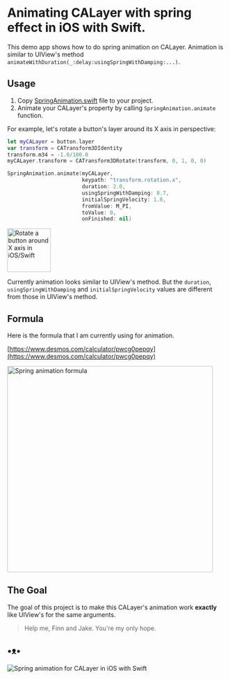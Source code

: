 # Animating CALayer with spring effect in iOS with Swift.

This demo app shows how to do spring animation on CALayer. Animation is similar to UIView's method `animateWithDuration(_:delay:usingSpringWithDamping:...)`.

## Usage

1. Copy [SpringAnimation.swift](https://github.com/evgenyneu/SpringAnimationCALayer/blob/master/SpringAnimationCALayer/SpringAnimation.swift) file to your project.
1. Animate your CALayer's property by calling `SpringAnimation.animate` function.

For example, let's rotate a button's layer around its X axis in perspective:

```Swift
let myCALayer = button.layer
var transform = CATransform3DIdentity
transform.m34 = -1.0/100.0
myCALayer.transform = CATransform3DRotate(transform, 0, 1, 0, 0)

SpringAnimation.animate(myCALayer,
                        keypath: "transform.rotation.x",
                        duration: 2.0,
                        usingSpringWithDamping: 0.7,
                        initialSpringVelocity: 1.8,
                        fromValue: M_PI,
                        toValue: 0,
                        onFinished: nil)
```

<img src='https://github.com/evgenyneu/SpringAnimationCALayer/blob/master/graphics/swift_button_flip2.gif?raw=true' width='100' alt='Rotate a button around X axis in iOS/Swift'>



Currently animation looks similar to UIView's method.
But the `duration`, `usingSpringWithDamping` and `initialSpringVelocity` values
are different from those in UIView's method.

## Formula

Here is the formula that I am currently using for animation.

[https://www.desmos.com/calculator/pwcg0pepqy](https://www.desmos.com/calculator/pwcg0pepqy)

<img src='https://raw.githubusercontent.com/evgenyneu/SpringAnimationCALayer/master/graphics/graph/spring_with_damping_formula.png' width='473' alt='Spring animation formula'>


## The Goal

The goal of this project is to make this CALayer's animation work **exactly** like UIView's for the same arguments.

> Help me, Finn and Jake. You're my only hope.

## •ᴥ•

<img src='https://raw.githubusercontent.com/evgenyneu/SpringAnimationCALayer/master/graphics/calayer_animation.gif'  alt='Spring animation for CALayer in iOS with Swift'>
